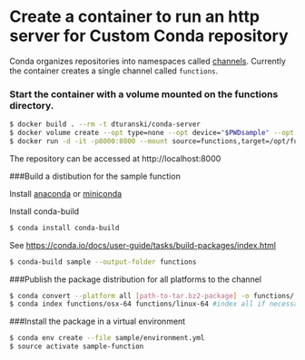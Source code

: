 # Create a container to run an http server for Custom Conda repository 

Conda organizes repositories into namespaces called [channels](http://conda-test.pydata.org/docs/custom-channels.html). Currently the container creates a single channel called `functions`.

### Start the container with a volume mounted on the functions directory.  
```bash
$ docker build . --rm -t dturanski/conda-server
$ docker volume create --opt type=none --opt device="$PWDsample" --opt o=bind functions
$ docker run -d -it -p8000:8000 --mount source=functions,target=/opt/functions dturanski/conda-server
```
The repository can be accessed at http://localhost:8000


###Build a distibution for the sample function

Install [anaconda](https://conda.io/docs/user-guide/install/index.html) or [miniconda](https://conda.io/miniconda.html)

Install conda-build
```bash
$ conda install conda-build
```
See https://conda.io/docs/user-guide/tasks/build-packages/index.html


```bash
$ conda-build sample --output-folder functions
```

###Publish the package distribution for all platforms to the channel
```bash
$ conda convert --platform all [path-to-tar.bz2-package] -o functions/
$ conda index functions/osx-64 functions/linux-64 #index all if necessary
``` 

###Install the package in a virtual environment

```bash
$ conda env create --file sample/environment.yml
$ source activate sample-function
```
